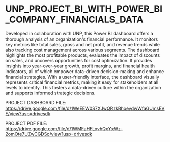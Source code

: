 # UNP_PROJECT_BI_WITH_POWER_BI_COMPANY_FINANCIALS_DATA

Developed in collaboration with UNP, this Power BI dashboard offers a thorough analysis of an organization's financial performance. It monitors key metrics like total sales, gross and net profit, and revenue trends while also tracking cost management across various segments. The dashboard highlights the most profitable products, evaluates the impact of discounts on sales, and uncovers opportunities for cost optimization. It provides insights into year-over-year growth, profit margins, and financial health indicators, all of which empower data-driven decision-making and enhance financial strategies. With a user-friendly interface, the dashboard visually represents critical financial metrics, making it easy for stakeholders at all levels to identify. This fosters a data-driven culture within the organization and supports informed strategic decisions. 

PROJECT DASHBOARD FILE: https://drive.google.com/file/d/1WeEEW0S7XJwQRzkBhoeydwWfaGUmsEVE/view?usp=drivesdk

PROJECT PDF FILE: https://drive.google.com/file/d/1WMFaHFLxvhQxYxWz-2omOte7UZwCGDSo/view?usp=drivesdk
